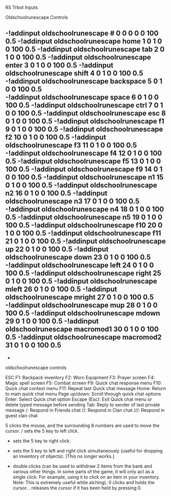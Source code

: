 RS Trbot Inputs

Oldschoolrunescape Controls
 
 
 
-!addinput oldschoolrunescape # 0 0 0 0 0 100 0.5
-!addinput oldschoolrunescape home 1 0 1 0 0 100 0.5
-!addinput oldschoolrunescape tab 2 0 1 0 0 100 0.5
-!addinput oldschoolrunescape enter 3 0 1 0 0 100 0.5
-!addinput oldschoolrunescape shift 4 0 1 0 0 100 0.5
-!addinput oldschoolrunescape backspace 5 0 1 0 0 100 0.5      
-!addinput oldschoolrunescape space 6 0 1 0 0 100 0.5
-!addinput oldschoolrunescape ctrl 7 0 1 0 0 100 0.5
-!addinput oldschoolrunescape esc 8 0 1 0 0 100 0.5
-!addinput oldschoolrunescape f1 9 0 1 0 0 100 0.5
-!addinput oldschoolrunescape f2 10 0 1 0 0 100 0.5
-!addinput oldschoolrunescape f3 11 0 1 0 0 100 0.5
-!addinput oldschoolrunescape f4 12 0 1 0 0 100 0.5
-!addinput oldschoolrunescape f5 13 0 1 0 0 100 0.5
-!addinput oldschoolrunescape f9 14 0 1 0 0 100 0.5
-!addinput oldschoolrunescape n1 15 0 1 0 0 100 0.5
-!addinput oldschoolrunescape n2 16 0 1 0 0 100 0.5
-!addinput oldschoolrunescape n3 17 0 1 0 0 100 0.5
-!addinput oldschoolrunescape n4 18 0 1 0 0 100 0.5
-!addinput oldschoolrunescape n5 19 0 1 0 0 100 0.5
-!addinput oldschoolrunescape f10 20 0 1 0 0 100 0.5
-!addinput oldschoolrunescape f11 21 0 1 0 0 100 0.5
-!addinput oldschoolrunescape up 22 0 1 0 0 100 0.5
-!addinput oldschoolrunescape down 23 0 1 0 0 100 0.5
-!addinput oldschoolrunescape left 24 0 1 0 0 100 0.5
-!addinput oldschoolrunescape right 25 0 1 0 0 100 0.5
-!addinput oldschoolrunescape mleft 26 0 1 0 0 100 0.5
-!addinput oldschoolrunescape mright 27 0 1 0 0 100 0.5
-!addinput oldschoolrunescape mup 28 0 1 0 0 100 0.5
-!addinput oldschoolrunescape mdown 29 0 1 0 0 100 0.5
-!addinput oldschoolrunescape macromod1 30 0 1 0 0 100 0.5
-!addinput oldschoolrunescape macromod2 31 0 1 0 0 100 0.5
- 
- 
 
 
 
 
 
 
 
 
 
 
 
 
 
 
 
 
oldschoolrunescape controls


ESC
F1: Backpack inventory
F2: Worn Equipment
F3: Prayer screen
F4: Magic spell screen
F5: Combat screen
F9: Quick chat response menu
F10: Quick chat context menu
F11: Repeat last Quick chat message
Home: Return to main quick chat menu
Page up/down: Scroll through quick chat options
Enter: Select Quick chat option
Escape (Esc): Exit Quick chat menu or delete typed message before sending
Tab: Reply to sender of last private message
/: Respond in Friends chat
//: Respond in Clan chat
///: Respond in guest clan chat


5 clicks the mouse, and the surrounding 8 numbers are used to move the cursor.
/ sets the 5 key to left click.
- sets the 5 key to right click.
* sets the 5 key to left and right click simultaneously (useful for dropping an inventory of objects). [This no longer works.]
+ double clicks (can be used to withdraw 2 items from the bank and various other things. In some parts of the game, it will only act as a single click. For example, using it to click on an item in your inventory. Note: This is extremely useful while alching).
0 clicks and holds the cursor.
. releases the cursor if it has been held by pressing 0.
